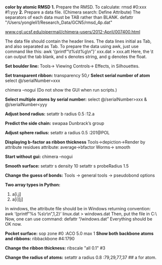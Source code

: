 **color by atomic RMSD**
**1.** Prepare the RMSD. To calculate:
rmsd #0:xxx #1:yyy
**2.** Prepare a data file. (Chimera search: Define Attribute)
The separators of each data must be TAB rather than BLANK.
defattr "/Users/yongleli1/Research_Data/GCN5/rmsd_4p.dat"

www.cgl.ucsf.edu/pipermail/chimera-users/2012-April/007400.html

The data file should contain the header lines. The data lines initial as Tab, and also separated as Tab. 
To prepare the data using awk, just use command like this:
awk ‘{printf”\t%s\t%g\n”}’ xxx.dat > xxx.att
Here, the \t can output the tab blank, and s denotes string, and g denotes the float.

**Set boulder line:**
Tools→ Viewing Controls→ Effects, in Silhouettes.

**Set transparent ribbon:**
transparency 50,r
**Select serial number of atom**
select @/serialNumber=xxx

chimera –nogui (Do not show the GUI when run scripts.)

**Select multiple atoms by serial number:**
select @/serialNumber>xxx & @/serialNumber<yyy

**Adjust bond radius:**
setattr b radius 0.5 :12.a

**Predict the side chain:**
swapaa
Dunbrack’s group

**Adjust sphere radius:**
setattr a radius 0.5 :201@POL

**Displaying b-factor as ribbon thickness**
Tools→depiction→Render by attribute
residues
attribute: average→bfactor
Worms→ smooth

**Start without gui:**
chimera –nogui

**Smooth surface:**
setattr  s density 10
setattr s probeRadius 1.5

**Change the guess of bonds:**
Tools → general tools → pseudobond options

**Two array types in Python:**
1.	a[i,j]
2.	a[i][j]

In windows, the attribute file should be in Windows returning convention:
awk ‘{printf”%s %s\r\n”,$1,$2}’ linux.dat > windows.dat
Then, put the file in C:\ 
Now, one can use command: 
defattr “/windows.dat”
Everything should be OK now.

**Pocket surface:**
sop zone #0 :ACO 5.0 max 1
**Show both backbone atoms and ribbons:**
ribbackbone #4:1790

**Change the ribbon thickness:**
ribscale "all 0.1" #3

**Change the radius of atoms:**
setattr a radius 0.8 :79,29,77,37 ## a for atom.

